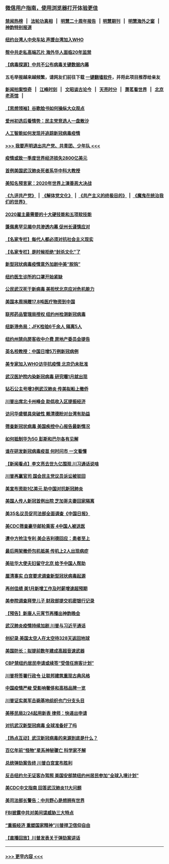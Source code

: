 ### [微信用户指南，使用浏览器打开体验更佳](https://github.com/gfw-breaker/banned-news1/blob/master/indexes/wechat-guide.md?t=0)
#### [禁闻热榜](热点新闻.md?t=0)  &nbsp;&nbsp;|&nbsp;&nbsp; [法轮功真相](https://github.com/gfw-breaker/truth/blob/master/README.md?t=0) &nbsp;&nbsp;|&nbsp;&nbsp; [明慧二十周年报告](https://github.com/gfw-breaker/mh-reports/blob/master/README.md?t=0) &nbsp;&nbsp;|&nbsp;&nbsp;[明慧期刊](https://github.com/gfw-breaker/mh-qikan) &nbsp;&nbsp;|&nbsp;&nbsp; [明慧海外之窗](https://github.com/gfw-breaker/mh-news/blob/master/README.md?t=0) &nbsp;&nbsp;|&nbsp;&nbsp; [神韵特别报道](https://github.com/gfw-breaker/mh-news/blob/master/shenyun.md?t=0)
#### [纽约台湾人中央车站  声援台湾加入WHO](../pages/nsc412/n11857757.md?t=02101922) 
#### [帮中共走私高端芯片 海外华人面临20年监禁](../pages/nsc412/n11855016.md?t=02101922) 
#### [【病毒探源】中共不公布病毒关键数据内幕](../pages/nsc412/n11856584.md?t=02101922) 
#### 五毛举报越来越频繁，请网友们前往下载 [一键翻墙软件](https://github.com/gfw-breaker/ssr-accounts)，并将此项目推荐给亲友
#### [新闻拍案惊奇](https://github.com/gfw-breaker/banned-news1/blob/master/pages/link4.md) &nbsp;&nbsp;|&nbsp;&nbsp; [江峰时刻](https://github.com/gfw-breaker/banned-news1/blob/master/pages/link4.md) &nbsp;&nbsp;|&nbsp;&nbsp; [文昭谈古论今](https://github.com/gfw-breaker/banned-news1/blob/master/pages/link4.md) &nbsp;&nbsp;|&nbsp;&nbsp; [天亮时分](https://github.com/gfw-breaker/banned-news1/blob/master/pages/link4.md) &nbsp;&nbsp;|&nbsp;&nbsp; [萧茗看世界](https://github.com/gfw-breaker/banned-news1/blob/master/pages/link4.md) &nbsp;&nbsp;|&nbsp;&nbsp; [北京老茶馆](https://github.com/gfw-breaker/banned-news1/blob/master/pages/link4.md) &nbsp;&nbsp;|&nbsp;&nbsp; 
#### [【思想领袖】谷歌脸书如何操纵大众观点](../pages/nsc412/n11680874.md?t=02101922) 
#### [爱州初选后看情势：民主党竞选人一盘散沙](../pages/nsc412/n11856557.md?t=02101922) 
#### [人工智能如何发现并追踪新冠病毒疫情](../pages/nsc412/n11856398.md?t=02101922) 
#### [>>> 我要声明退出共产党、共青团、少年队 <<<](https://github.com/begood0513/goodnews/blob/master/quit/letter.md) 
#### [疫情或致一季度世界经济损失2800亿美元](../pages/nsc412/n11855639.md?t=02101922) 
#### [首例美国武汉肺炎死者系华中科大教授](../pages/nsc412/n11855500.md?t=02101922) 
#### [美知名预言家：2020年世界上演善恶大决战](../pages/nsc412/n11855418.md?t=02101922) 
#### [《九评共产党》](https://github.com/begood0513/9ping.md/blob/master/README.md) &nbsp;|&nbsp; [《解体党文化》](../../../../jtdwh.md/blob/master/README.md)  &nbsp;|&nbsp; [《共产主义的终极目的》](../../../../gczydzjmd.md/blob/master/README.md) &nbsp;|&nbsp; [《魔鬼在统治我们的世界》](../../../../mgztzwmdsj.md/blob/master/README.md) 
#### [2020雇主最需要的十大硬技能和五项软技能](../pages/nsc412/n11850953.md?t=02101922) 
#### [蓬佩奥罕见揭中共渗透内幕 促州长谨慎应对](../pages/nsc412/n11854685.md?t=02101922) 
#### [【名家专栏】每代人都必须对抗社会主义现实](../pages/nsc412/n11831412.md?t=02101922) 
#### [【名家专栏】是时候拒绝“封杀文化”了](../pages/nsc412/n11814093.md?t=02101922) 
#### [新型冠状病毒疫情意外加剧中美“脱钩”](../pages/nsc412/n11854475.md?t=02101922) 
#### [纽约医生诊所的口罩开始紧缺](../pages/nsc412/n11853364.md?t=02101922) 
#### [公民武汉死于新病毒 美担忧北京应对危机能力](../pages/nsc412/n11854331.md?t=02101922) 
#### [美国本周捐赠17.8吨医疗物资到中国](../pages/nsc412/n11854269.md?t=02101922) 
#### [联邦药品管理局授权  纽约州检测新冠病毒](../pages/nsc412/n11853371.md?t=02101922) 
#### [纽新港务局：JFK检验6千余人  隔离5人](../pages/nsc412/n11853366.md?t=02101922) 
#### [纽约州禁向房客收中介费  房地产委员会提告](../pages/nsc412/n11853360.md?t=02101922) 
#### [英名校教授：中国日增5万例新冠病例](../pages/nsc412/n11854174.md?t=02101922) 
#### [美专家加入WHO访华抗疫情 北京仍未批准](../pages/nsc412/n11854043.md?t=02101922) 
#### [武汉医护院内染新冠病毒 研究曝1月就出现](../pages/nsc412/n11852928.md?t=02101922) 
#### [钻石公主号增3例武汉肺炎 传美拟船上撤侨](../pages/nsc412/n11853240.md?t=02101922) 
#### [川普出席北卡州峰会 助低收入区提振经济](../pages/nsc412/n11853232.md?t=02101922) 
#### [访问华盛顿具突破性 赖清德盼对台湾有助益](../pages/nsc412/n11853129.md?t=02101922) 
#### [筛查新冠状病毒 美国疾控中心报告最新情况](../pages/nsc412/n11853070.md?t=02101922) 
#### [如何抵制华为5G 彭斯和巴尔各有见解](../pages/nsc412/n11852535.md?t=02101922) 
#### [谁在研发新冠病毒疫苗 何时问市 一文看懂](../pages/nsc412/n11852840.md?t=02101922) 
#### [【新闻看点】李文亮去世九亿围观 川习通话说啥](../pages/nsc412/n11852360.md?t=02101922) 
#### [川普再赢官司 国会民主党议员诉讼被驳回](../pages/nsc412/n11852287.md?t=02101922) 
#### [美宣布资助1亿美元 助中国对抗新冠肺炎](../pages/nsc412/n11852531.md?t=02101922) 
#### [美国人传人新冠首例出院 芝加哥夫妻回家隔离](../pages/nsc412/n11852452.md?t=02101922) 
#### [美35名议员促司法部全面调查《中国日报》](../pages/nsc412/n11852435.md?t=02101922) 
#### [美CDC筛查豪华邮轮乘客 4中国人被送医](../pages/nsc412/n11852085.md?t=02101922) 
#### [遭中方抢注专利 美企吉利德回应：患者至上](../pages/nsc412/n11852037.md?t=02101922) 
#### [最后两架撤侨包机抵美 传机上2人出现病症](../pages/nsc412/n11852173.md?t=02101922) 
#### [美驻华大使夫妇留守北京 给予中国人帮助](../pages/nsc412/n11852165.md?t=02101922) 
#### [厘清事实 白宫要求调查新型冠状病毒起源](../pages/nsc412/n11852106.md?t=02101922) 
#### [再创佳绩 美1月新增工作及时薪增速超预期](../pages/nsc412/n11852174.md?t=02101922) 
#### [美参院调查拜登儿子 财政部提交机密银行记录](../pages/nsc412/n11851808.md?t=02101922) 
#### [【预告】新唐人元宵节再播出神韵晚会](../pages/nsc412/n11843192.md?t=02101922) 
#### [武汉肺炎疫情持续加剧 川普与习近平通话](../pages/nsc412/n11851613.md?t=02101922) 
#### [创纪录 美国太空人在太空待328天返回地球](../pages/nsc412/n11851266.md?t=02101922) 
#### [美国防长：拟提前数年建成高超音速武器](../pages/nsc412/n11850959.md?t=02101922) 
#### [CBP禁纽约居民申请或续签“受信任旅客计划”](../pages/nsc412/n11850857.md?t=02101922) 
#### [川普将签署行政令 让联邦建筑重现古典风格](../pages/nsc412/n11850654.md?t=02101922) 
#### [中国疫情严峻 受影响奢侈和高档品牌一览](../pages/nsc412/n11850319.md?t=02101922) 
#### [川普证实美军击毙基地组织也门分支头目](../pages/nsc412/n11850383.md?t=02101922) 
#### [美移民局2/24起用新表 律师：快递出申请](../pages/nsc412/n11848220.md?t=02101922) 
#### [对抗武汉新型冠病毒 全球准备好了吗](../pages/nsc412/n11850142.md?t=02101922) 
#### [【热点互动】武汉新冠病毒的来源到底是什么？](../pages/nsc412/n11849749.md?t=02101922) 
#### [百亿年前“怪物”星系神秘骤亡 科学家不解](../pages/nsc412/n11849863.md?t=02101922) 
#### [总统弹劾案告终 川普白宫宣布胜利](../pages/nsc412/n11849985.md?t=02101922) 
#### [反击纽约允无证客办驾照  美国安部禁纽约州居民参加“全球入境计划”](../pages/nsc412/n11849828.md?t=02101922) 
#### [美CDC中文指南 回答武汉肺炎11大问题](../pages/nsc412/n11849703.md?t=02101922) 
#### [美司法部长警告：中共野心是想拥有世界](../pages/nsc412/n11849769.md?t=02101922) 
#### [FBI披露中共对美间谍威胁三大特点](../pages/nsc412/n11849700.md?t=02101922) 
#### [“重振经济 重塑国家精神”川普捍卫信仰自由](../pages/nsc412/n11849641.md?t=02101922) 
#### [【直播回放】川普发表关于弹劾案讲话](../pages/nsc412/n11849472.md?t=02101922) 

----
#### [ >>> 更早内容 <<< ](../indexes/nsc412-earlier.md)
